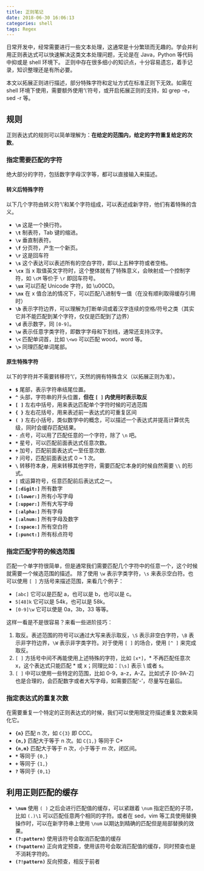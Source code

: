 ```yaml
---
title: 正则笔记
date: 2018-06-30 16:06:13
categories: shell
tags: Regex
---
```

日常开发中，经常需要进行一些文本处理，这通常是十分繁琐而无趣的。学会并利用正则表达式可以快速解决这类文本处理问题，无论是在 Java，Python 等代码中抑或是 shell 环境下。
正则中存在很多细小的知识点，十分容易遗忘，着手记录，知识整理还是有所必要。
<!-- more -->

本文以拓展正则进行描述，部分特殊字符和定址方式在标准正则下无效。如需在 shell 环境下使用，需要额外使用‘\\’符号，或开启拓展正则的支持，如 grep -e，sed -r 等。

## 规则 ##

正则表达式的规则可以简单理解为：**在给定的范围内，给定的字符重复给定的次数**。

### 指定需要匹配的字符 ###

绝大部分的字符，包括数字字母汉字等，都可以直接输入来描述。

#### 转义后特殊字符 ####

以下几个字符由转义符‘\\’和某个字符组成，可以表述成新字符，他们有着特殊的含义。

- **`\n`**  这是一个换行符。
- **`\t`**  制表符，Tab 键的缩进。
- **`\v`**  垂直制表符。
- **`\f`**  分页符，产生一个新页。
- **`\r`**  这是回车符
- **`\s`**  这个表达可以表述所有的空白字符，即以上五种字符或者空格。
- **`\cx`**  当 x 取值英文字符时，这个整体就有了特殊意义，会映射成一个控制字符，如 `\cM` 等价于 `\r` 即回车符号。
- **`\ux`**  可以匹配 Unicode 字符，如 \u00CD。
- **`\nx`**  在 x 值合法的情况下，可以匹配八进制专一值（在没有顺利取得缓存引用时）
- **`\b`**  表示字符边界，可以理解为打断单词或着汉字连续的空格/符号之类（其实它并不能匹配到某个字符，仅仅是匹配到了边界）
- **`\d`**  表示数字，同 `[0-9]`。
- **`\w`**  表示任意字类字符，即数字字母和下划线，通常还支持汉字。
- **`\<`**  匹配单词首，比如 `\<wo` 可以匹配 wood，word 等。
- **`\>`**  同理匹配单词尾部。

#### 原生特殊字符 ####

以下的字符并不需要转移符‘\’，天然的拥有特殊含义（以拓展正则为准）。

- **`$`**  尾部，表示字符串结尾位置。
- **`^`**  头部，字符串的开头位置，**但在 `[ ]` 内使用时表示取反**
- **`[ ]`**  左右中括号，用来表达匹配单个字符时候的可选范围
- **`{ }`**  左右花括号，用来表述前一表达式的可重复区间
- **`( )`**  左右小括号，类似数学中的概念，可以描述一个表达式并提高计算优先级，同时会缓存匹配结果。
- **`·`**  点号，可以用了匹配任意的一个字符，除了 `\n` 吧。
- **`*`**  星号，可以匹配前面表达式任意次数。
- **`+`**  加号，匹配前面表达式一至任意次数.
- **`?`**  问号，匹配前面表达式 0 ~ 1 次。
- **`\`**  转移符本身，用来转移其他字符，需要匹配它本身的时候自然需要 `\\` 的形式。
- **`|`**  或运算符号，任意匹配前后表达式之一。
- **`[:digit:]`**  所有数字
- **`[:lower:]`**  所有小写字母
- **`[:upper:]`**  所有大写字母
- **`[:alpha:]`**  所有字母
- **`[:alnum:]`**  所有字母及数字
- **`[:space:]`**  所有空白符
- **`[:punct:]`**  所有标点符号

### 指定匹配字符的候选范围 ###

匹配一个单字符很简单，但是通常我们需要匹配几个字符中的任意一个，这个时候就需要一个候选范围的描述。
除了使用 `\w` 表示字类字符，`\s` 来表示空白符。也可以使用 `[ ]` 方括号来描述范围，来看几个例子：
- `[abc]`  它可以是匹配 a，也可以是 b，也可以是 c。
- `5[48]k`  它可以是 54k，也可以是 58k。
- `[0-9]\w`  它可以使是 0a，3b，33 等等。

这样一看是不是很容易？来看一些进阶技巧：
1. 取反。表述范围的符号可以通过大写来表示取反，`\S` 表示非空白字符，`\B` 表示非字符边界，`\W` 表示非字类字符。对于使用 `[ ]` 的场合，使用 `[^ ]` 来完成取反。
2. `[ ]` 方括号中间不再能使用上述特殊的字符，比如 `[x*]`，\* 不再匹配任意次 x，这个表达式只能匹配 \* 或 x；同理比如：`[\s]` 表示 \\ 或者 s。
3. `[ ]` 中可以使用一些特定的范围，比如 0-9，a-z，A-Z。比如式子 [0-9A-Z] 也是合理的，会匹配数字或者大写字母，如需要匹配‘-’，尽量写在最后。

### 指定表达式的重复次数 ###

在需要重复一个特定的正则表达式的时候，我们可以使用限定符描述重复次数来简化它。
- **`{n}`**  匹配 n 次，如 `C{3}` 即 CCC。
- **`{n,}`**  匹配大于等于 n 次。如 `C{1,}` 等同于 C+
- **`{n,m}`**  匹配大于等于 n 次，小于等于 m 次，闭区间。
- **`*`**  等同于 `{0,}`
- **`+`**  等同于 `{1,}`
- **`?`**  等同于 `{0,1}`

## 利用正则匹配的缓存 ##
- **`\num`**  使用 `( )` 之后会进行匹配值的缓存，可以紧跟着 `\num` 指定匹配的子项，比如 `(.)\1` 可以匹配任意两个相同的字符。或者在 sed，vim 等工具使用替换操作时，可以在新字符串上使用 `\num` 以期达到精确的匹配但是局部替换的效果。
- **`(?:pattern)`**  使用该符号会取消匹配值的缓存
- **`(?=pattern)`**  正向肯定预查，使用该符号会取消匹配值的缓存，同时预查也是不消耗字符的。
- **`(?!pattern)`**  反向预查，相反于前者
